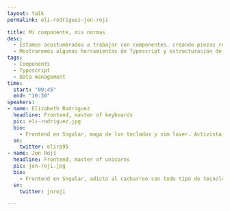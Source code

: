 ```yaml
---
layout: talk
permalink: eli-rodriguez-jon-roji

title: Mi componente, mis normas
desc:
  - Estamos acostumbrados a trabajar con componentes, creando piezas reutilizables de forma cómoda. El problema viene cuando un dev decide llamar a su propiedad name y otro username. En esta charla veremos cómo evitar este tipo de situaciones definiendo convenciones y modelos comunes que estén disponibles tanto para componentes como incluso para la parte back.
  - Mostraremos algunas herramientas de Typescript y estructuración de repositorios de componentes que solemos utilizar para mantener el control de nuestros componentes.
tags:
  - Components
  - Typescript
  - Data management
time:
  start: "09:45"
  end: "10:30"
speakers:
- name: Elizabeth Rodriguez
  headline: Frontend, master of keyboards
  pic: eli-rodriguez.jpg
  bio:
    - Frontend en Sngular, maga de los teclados y vim lover. Activista LGTB
  sn:
    twitter: elirp95
- name: Jon Rojí
  headline: Frontend, master of unicorns
  pic: jon-roji.jpg
  bio:
    - Frontend en Sngular, adicto al cacharreo con todo tipo de tecnologías y todo aquello que se programe. Fan de la formación bien hecha. Me gustan los unicornios.
  sn:
    twitter: jnroji

---
```

